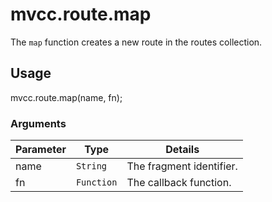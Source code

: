 # mvcc.route.map

The `map` function creates a new route in the routes collection.

## Usage

mvcc.route.map(name, fn);

### Arguments

| Parameter    | Type       | Details                            |
| ------------ | ---------- | ---------------------------------- |
| name         | `String`   | The fragment identifier.           |
| fn           | `Function` | The callback function.             |
